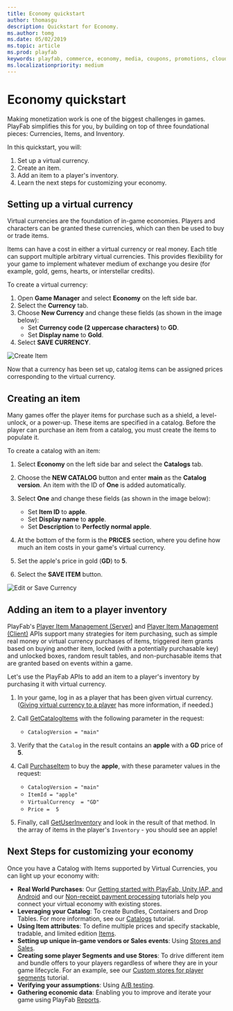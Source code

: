 ```yaml
---
title: Economy quickstart
author: thomasgu
description: Quickstart for Economy.
ms.author: tomg
ms.date: 05/02/2019
ms.topic: article
ms.prod: playfab
keywords: playfab, commerce, economy, media, coupons, promotions, cloudscript
ms.localizationpriority: medium
---
```


# Economy quickstart

Making monetization work is one of the biggest challenges in games. PlayFab simplifies this for you, by building on top of three foundational pieces: Currencies, Items, and Inventory.

In this quickstart, you will:

1. Set up a virtual currency.
2. Create an item.
3. Add an item to a player's inventory.
4. Learn the next steps for customizing your economy.

## Setting up a virtual currency

Virtual currencies are the foundation of in-game economies. Players and characters can be granted these currencies, which can then be used to buy or trade items.

Items can have a cost in either a virtual currency or real money. Each title can support multiple arbitrary virtual currencies. This provides flexibility for your game to implement whatever medium of exchange you desire (for example, gold, gems, hearts, or interstellar credits).

To create a virtual currency:

1. Open **Game Manager** and select **Economy** on the left side bar.
2. Select the **Currency** tab.
3. Choose **New Currency** and change these fields (as shown in the image below):
   - Set **Currency code (2 uppercase characters)** to **GD**.
   - Set **Display name** to **Gold**.
4. Select **SAVE CURRENCY**.

![Create Item](media/tutorials/game-manager-economy-currency-new-currency.png)

Now that a currency has been set up, catalog items can be assigned prices corresponding to the virtual currency.

## Creating an item

Many games offer the player items for purchase such as a shield, a level-unlock, or a power-up. These items are specified in a catalog. Before the player can purchase an item from a catalog, you must create the items to populate it.

To create a catalog with an item:

1. Select **Economy** on the left side bar and select the **Catalogs** tab.
2. Choose the **NEW CATALOG** button and enter **main** as the **Catalog version**. An item with the ID of **One** is added automatically.
3. Select **One** and change these fields (as shown in the image below):

   - Set **Item ID** to **apple**.
   - Set **Display name** to **apple**.
   - Set **Description** to **Perfectly normal apple**.

4. At the bottom of the form is the **PRICES** section, where you define how much an item costs in your game's virtual currency.
5. Set the apple's price in gold (**GD**) to **5**.
6. Select the **SAVE ITEM** button.

![Edit or Save Currency](media/tutorials/create-item.png)

## Adding an item to a player inventory

PlayFab's [Player Item Management (Server)](xref:titleid.playfabapi.com.server.playeritemmanagement) and [Player Item Management (Client)](xref:titleid.playfabapi.com.client.playeritemmanagement) APIs support many strategies for item purchasing, such as simple real money or virtual currency purchases of items, triggered item grants based on buying another item, locked (with a potentially purchasable key) and unlocked boxes, random result tables, and non-purchasable items that are granted based on events within a game.

Let's use the PlayFab APIs to add an item to a player's inventory by purchasing it with virtual currency.

1. In your game, log in as a player that has been given virtual currency. ([Giving virtual currency to a player](../items/quickstart.md#giving-virtual-currency-to-a-player) has more information, if needed.)
2. Call [GetCatalogItems](xref:titleid.playfabapi.com.client.title-widedatamanagement.getcatalogitems) with the following parameter in the request:
   - `CatalogVersion = "main"`
3. Verify that the `Catalog` in the result contains an **apple** with a **GD** price of **5**.
4. Call [PurchaseItem](xref:titleid.playfabapi.com.client.playeritemmanagement.purchaseitem) to buy the **apple**, with these parameter values in the request:

   - `CatalogVersion = "main"`
   - `ItemId = "apple"`
   - `VirtualCurrency  = "GD"`
   - `Price =  5`

5. Finally, call [GetUserInventory](xref:titleid.playfabapi.com.client.playeritemmanagement.getuserinventory) and look in the result of that method. In the array of items in the player's `Inventory` - you should see an apple!

## Next Steps for customizing your economy

Once you have a Catalog with Items supported by Virtual Currencies, you can light up your economy with:

- **Real World Purchases**: Our [Getting started with PlayFab, Unity IAP, and Android](getting-started-with-unity-iap-android.md) and our [Non-receipt payment processing](non-receipt-payment-processing.md) tutorials help you connect your virtual economy with existing stores.
- **Leveraging your Catalog**: To create Bundles, Containers and Drop Tables. For more information, see our [Catalogs](../items/catalogs.md) tutorial.
- **Using Item attributes**: To define multiple prices and specify stackable, tradable, and limited edition [Items](../items/index.md).
- **Setting up unique in-game vendors or Sales events**: Using [Stores and Sales](../stores/stores-and-sales.md).
- **Creating some player Segments and use Stores**: To drive different item and bundle offers to your players regardless of where they are in your game lifecycle. For an example, see our [Custom stores for player segments](../stores/custom-stores-for-player-segments.md) tutorial.
- **Verifying your assumptions**: Using [A/B testing](../../analytics/ab-testing/index.md).
- **Gathering economic data**: Enabling you to improve and iterate your game using PlayFab [Reports](../../analytics/reports/index.md).
 